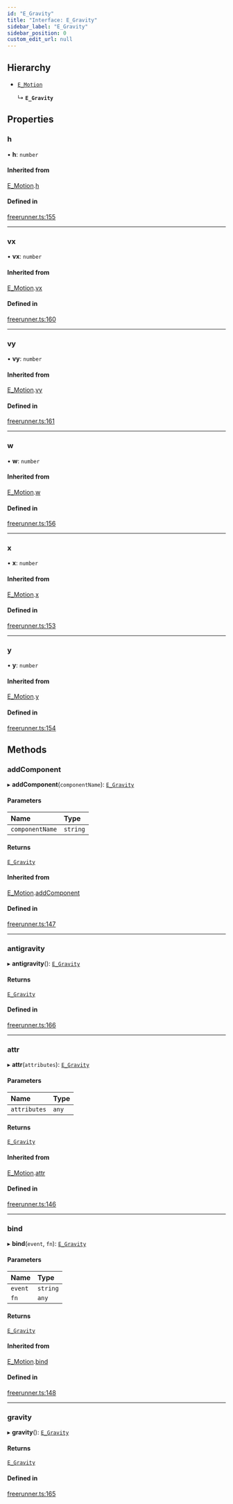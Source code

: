 ```yaml
---
id: "E_Gravity"
title: "Interface: E_Gravity"
sidebar_label: "E_Gravity"
sidebar_position: 0
custom_edit_url: null
---
```


## Hierarchy

- [`E_Motion`](E_Motion)

  ↳ **`E_Gravity`**

## Properties

### h

• **h**: `number`

#### Inherited from

[E_Motion](E_Motion).[h](E_Motion#h)

#### Defined in

[freerunner.ts:155](https://github.com/Sebring/freerunner/blob/eaa5ade/src/freerunner.ts#L155)

___

### vx

• **vx**: `number`

#### Inherited from

[E_Motion](E_Motion).[vx](E_Motion#vx)

#### Defined in

[freerunner.ts:160](https://github.com/Sebring/freerunner/blob/eaa5ade/src/freerunner.ts#L160)

___

### vy

• **vy**: `number`

#### Inherited from

[E_Motion](E_Motion).[vy](E_Motion#vy)

#### Defined in

[freerunner.ts:161](https://github.com/Sebring/freerunner/blob/eaa5ade/src/freerunner.ts#L161)

___

### w

• **w**: `number`

#### Inherited from

[E_Motion](E_Motion).[w](E_Motion#w)

#### Defined in

[freerunner.ts:156](https://github.com/Sebring/freerunner/blob/eaa5ade/src/freerunner.ts#L156)

___

### x

• **x**: `number`

#### Inherited from

[E_Motion](E_Motion).[x](E_Motion#x)

#### Defined in

[freerunner.ts:153](https://github.com/Sebring/freerunner/blob/eaa5ade/src/freerunner.ts#L153)

___

### y

• **y**: `number`

#### Inherited from

[E_Motion](E_Motion).[y](E_Motion#y)

#### Defined in

[freerunner.ts:154](https://github.com/Sebring/freerunner/blob/eaa5ade/src/freerunner.ts#L154)

## Methods

### addComponent

▸ **addComponent**(`componentName`): [`E_Gravity`](E_Gravity)

#### Parameters

| Name | Type |
| :------ | :------ |
| `componentName` | `string` |

#### Returns

[`E_Gravity`](E_Gravity)

#### Inherited from

[E_Motion](E_Motion).[addComponent](E_Motion#addcomponent)

#### Defined in

[freerunner.ts:147](https://github.com/Sebring/freerunner/blob/eaa5ade/src/freerunner.ts#L147)

___

### antigravity

▸ **antigravity**(): [`E_Gravity`](E_Gravity)

#### Returns

[`E_Gravity`](E_Gravity)

#### Defined in

[freerunner.ts:166](https://github.com/Sebring/freerunner/blob/eaa5ade/src/freerunner.ts#L166)

___

### attr

▸ **attr**(`attributes`): [`E_Gravity`](E_Gravity)

#### Parameters

| Name | Type |
| :------ | :------ |
| `attributes` | `any` |

#### Returns

[`E_Gravity`](E_Gravity)

#### Inherited from

[E_Motion](E_Motion).[attr](E_Motion#attr)

#### Defined in

[freerunner.ts:146](https://github.com/Sebring/freerunner/blob/eaa5ade/src/freerunner.ts#L146)

___

### bind

▸ **bind**(`event`, `fn`): [`E_Gravity`](E_Gravity)

#### Parameters

| Name | Type |
| :------ | :------ |
| `event` | `string` |
| `fn` | `any` |

#### Returns

[`E_Gravity`](E_Gravity)

#### Inherited from

[E_Motion](E_Motion).[bind](E_Motion#bind)

#### Defined in

[freerunner.ts:148](https://github.com/Sebring/freerunner/blob/eaa5ade/src/freerunner.ts#L148)

___

### gravity

▸ **gravity**(): [`E_Gravity`](E_Gravity)

#### Returns

[`E_Gravity`](E_Gravity)

#### Defined in

[freerunner.ts:165](https://github.com/Sebring/freerunner/blob/eaa5ade/src/freerunner.ts#L165)
